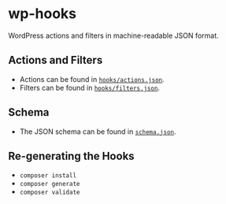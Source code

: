 # wp-hooks

WordPress actions and filters in machine-readable JSON format.

## Actions and Filters

* Actions can be found in [`hooks/actions.json`](hooks/actions.json).
* Filters can be found in [`hooks/filters.json`](hooks/filters.json).

## Schema

* The JSON schema can be found in [`schema.json`](schema.json).

## Re-generating the Hooks

* `composer install`
* `composer generate`
* `composer validate`
